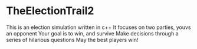 # TheElectionTrail2
This is an election simulation written in c++
It focuses on two parties, youvs an opponent
Your goal is to win, and survive
Make decisions through a series of hilarious questions
May the best players win!
